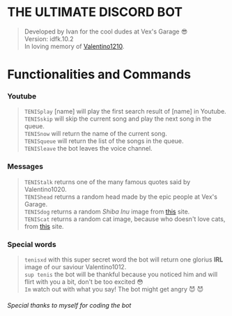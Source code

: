 #                THE ULTIMATE DISCORD BOT

> Developed by Ivan for the cool dudes at Vex's Garage 😎          
> Version: idfk.10.2             
> In loving memory of [Valentino1210](https://image.prntscr.com/image/djMnMJSwSbKj_dcNfDiAww.png).               
>

# Functionalities and Commands
###    Youtube 
>``TENISplay`` [name] will play the first search result of [name] in Youtube.          
>``TENISskip`` will skip the current song and play the next song in the queue.          
>``TENISnow`` will return the name of the current song.          
> ``TENISqueue`` will return the list of the songs in the queue.          
>``TENISleave`` the bot leaves the voice channel.          

### Messages
> ``TENIStalk`` returns one of the many famous quotes said by Valentino1020.          
> ``TENIShead`` returns a random head made by the epic people at Vex's Garage.           
> ``TENISdog`` returns a random *Shiba Inu* image from [this](https://dog.ceo) site.          
> ``TENIScat`` returns a random cat image, because who doesn't love cats, from [this](http://aws.random.cat/view/584) site.          

### Special words
> ``tenisxd`` with this super secret word the bot will return one glorius **IRL** image of our saviour Valentino1012.          
> ``sup tenis`` the bot will be thankful because you noticed him and will flirt with you a bit, don't be too excited 😳           
> ``Im`` watch out with what you say! The bot might get angry 😈 😈          

###### *Special thanks to myself for coding the bot*
